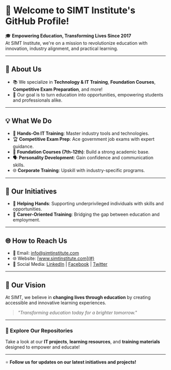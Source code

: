 # 🌟 Welcome to SIMT Institute's GitHub Profile!

🎓 **Empowering Education, Transforming Lives Since 2017**  
At SIMT Institute, we're on a mission to revolutionize education with innovation, industry alignment, and practical learning.

---

## 🌟 About Us
- 📚 We specialize in **Technology & IT Training**, **Foundation Courses**, **Competitive Exam Preparation**, and more!
- 🚀 Our goal is to turn education into opportunities, empowering students and professionals alike.

---

## 💡 What We Do
- 🔧 **Hands-On IT Training**: Master industry tools and technologies.  
- 🏆 **Competitive Exam Prep**: Ace government job exams with expert guidance.  
- 🧠 **Foundation Courses (7th-12th)**: Build a strong academic base.  
- 🗣️ **Personality Development**: Gain confidence and communication skills.  
- 🌐 **Corporate Training**: Upskill with industry-specific programs.  

---

## 🌟 Our Initiatives
- 🤝 **Helping Hands**: Supporting underprivileged individuals with skills and opportunities.
- 💼 **Career-Oriented Training**: Bridging the gap between education and employment.  

---

## 🌐 How to Reach Us
- 📧 Email: info@simtinstitute.com  
- 🌐 Website: [www.simtinstitute.com](#)  
- 📱 Social Media: [LinkedIn](#) | [Facebook](#) | [Twitter](#)  

---

## 🚀 Our Vision
At SIMT, we believe in **changing lives through education** by creating accessible and innovative learning experiences.

> _"Transforming education today for a brighter tomorrow."_  

---

### 🔗 Explore Our Repositories
Take a look at our **IT projects**, **learning resources**, and **training materials** designed to empower and educate!

---

⭐ **Follow us for updates on our latest initiatives and projects!**
